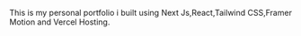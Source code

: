 This is my personal portfolio i built using Next Js,React,Tailwind CSS,Framer Motion and Vercel Hosting.